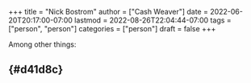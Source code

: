 +++
title = "Nick Bostrom"
author = ["Cash Weaver"]
date = 2022-06-20T20:17:00-07:00
lastmod = 2022-08-26T22:04:44-07:00
tags = ["person", "person"]
categories = ["person"]
draft = false
+++

Among other things:


##  {#d41d8c}
